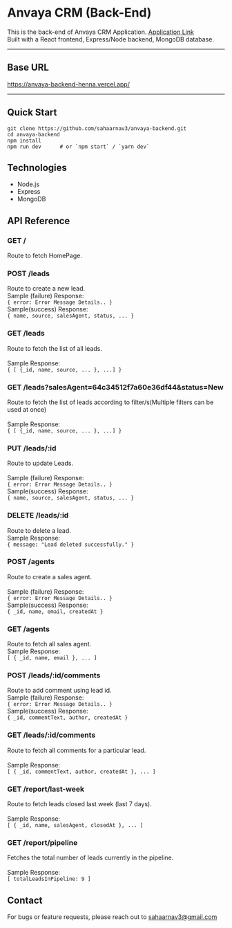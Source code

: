 # Anvaya CRM (Back-End)

This is the back-end of Anvaya CRM Application. [Application Link](https://anvaya-frontend-nine.vercel.app/)<br>
Built with a React frontend, Express/Node backend, MongoDB database.

---

## Base URL

https://anvaya-backend-henna.vercel.app/

---

## Quick Start

```
git clone https://github.com/sahaarnav3/anvaya-backend.git
cd anvaya-backend
npm install
npm run dev      # or `npm start` / `yarn dev`
```

## Technologies
- Node.js
- Express
- MongoDB

## API Reference

### **GET	/**
Route to fetch HomePage.<br>

### **POST	/leads**	 	
Route to create a new lead.<br>	
Sample (failure) Response:<br>
```{ error: Error Message Details.. }```<br>
Sample(success) Response:<br>
```{ name, source, salesAgent, status, ... }```

### **GET	/leads**	 	
Route to fetch the list of all leads.<br>	
Sample Response:<br>
```{ [ {_id, name, source, ... }, ...] }```<br>

### **GET	/leads?salesAgent=64c34512f7a60e36df44&status=New**	 	
Route to fetch the list of leads according to filter/s(Multiple filters can be used at once)<br>	
Sample Response:<br>
```{ [ {_id, name, source, ... }, ...] }```<br>

### **PUT	/leads/:id**	 	
Route to update Leads.<br>	
Sample (failure) Response:<br>
```{ error: Error Message Details.. }```<br>
Sample(success) Response:<br>
```{ name, source, salesAgent, status, ... }```

### **DELETE	/leads/:id**	 	
Route to delete a lead.<br>	
Sample Response:<br>
```{ message: "Lead deleted successfully." }```

### **POST	/agents**	 	
Route to create a sales agent.<br>	
Sample (failure) Response:<br>
```{ error: Error Message Details.. }```<br>
Sample(success) Response:<br>
```{ _id, name, email, createdAt }```

### **GET	/agents**	 	
Route to fetch all sales agent.<br>	
Sample Response:<br>
```[ { _id, name, email }, ... ]```<br>

### **POST	/leads/:id/comments**	 	
Route to add comment using lead id.<br>	
Sample (failure) Response:<br>
```{ error: Error Message Details.. }```<br>
Sample(success) Response:<br>
```{ _id, commentText, author, createdAt }```

### **GET	/leads/:id/comments**	 	
Route to fetch all comments for a particular lead.<br>	
Sample Response:<br>
```[ { _id, commentText, author, createdAt }, ... ]```<br>

### **GET	/report/last-week**	 	
Route to fetch leads closed last week (last 7 days).<br>	
Sample Response:<br>
```[ { _id, name, salesAgent, closedAt }, ... ]```<br>

### **GET	/report/pipeline**	 	
Fetches the total number of leads currently in the pipeline.<br>	
Sample Response:<br>
```[ totalLeadsInPipeline: 9 ]```<br>

## Contact
For bugs or feature requests, please reach out to sahaarnav3@gmail.com
